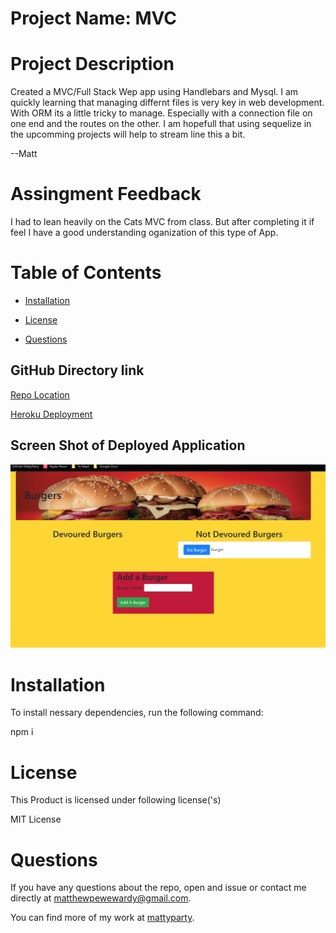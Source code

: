 # Project Name: MVC

# Project Description

Created a MVC/Full Stack Wep app using Handlebars and Mysql. I am quickly learning that managing differnt files is very key in web development. With ORM its a little tricky to manage. Especially with a connection file on one end and the routes on the other. I am hopefull that using sequelize in the upcomming projects will help to stream line this a bit.

--Matt

# Assingment Feedback

I had to lean heavily on the Cats MVC from class. But after completing it if feel I have a good understanding oganization of this type of App.

# Table of Contents

- [Installation](#installation)

- [License](#license)

- [Questions](#questions)

## GitHub Directory link

[Repo Location](https://github.com/mattyparty/13_mvc)

[Heroku Deployment](https://pure-mountain-33562.herokuapp.com/)

## Screen Shot of Deployed Application

<img src = "public\assets\img\deployed app screenshot.png">

# Installation

To install nessary dependencies, run the following command:

npm i

# License

This Product is licensed under following license('s)

MIT License

# Questions

If you have any questions about the repo, open and issue or contact me directly at matthewpewewardy@gmail.com.

You can find more of my work at [mattyparty](https://github.com/mattyparty/).
